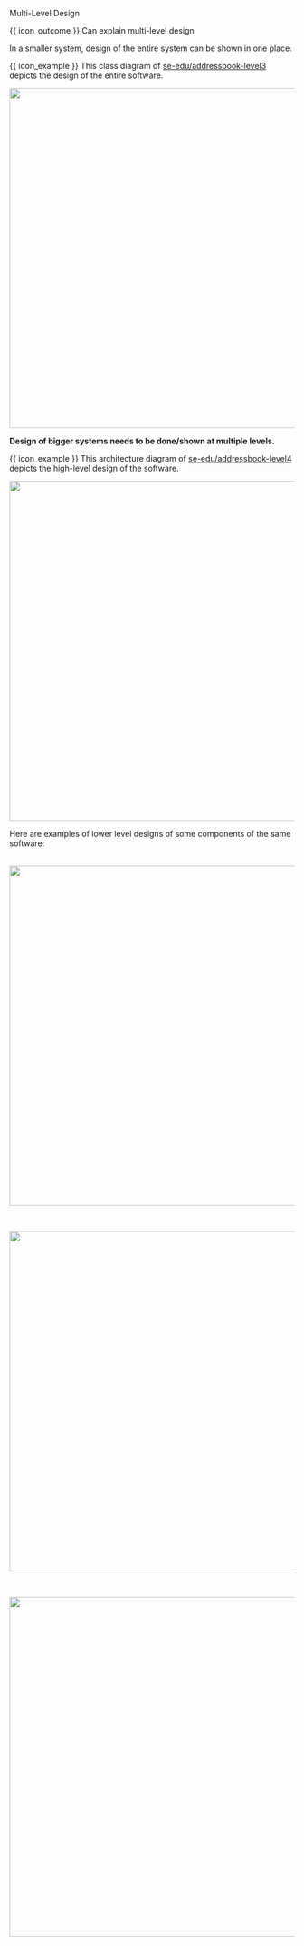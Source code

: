 <span id="title">Multi-Level Design</span>

<span id="prereqs"></span>

<span id="outcomes">{{ icon_outcome }} Can explain multi-level design</span>

<div id="body">

In a smaller system, design of the entire system can be shown in one place.

<div v-closeable alt="single-level design example">

<tip-box> 

{{ icon_example }} This class diagram of [se-edu/addressbook-level3](https://se-edu.github.io/addressbook-level3) depicts the design of the entire software.

<img src="https://se-edu.github.io/addressbook-level3/images/mainClassDiagram.png" width="600" />

</tip-box>

</div>

**Design of bigger systems needs to be done/shown at multiple levels.**

<div v-closeable alt="multi-level design example">

<tip-box> 

{{ icon_example }} This architecture diagram of [se-edu/addressbook-level4](https://se-edu.github.io/addressbook-level4) depicts the high-level design of the software.

<img src="https://se-edu.github.io/addressbook-level4/images/Architecture.png" width="600" />

Here are examples of lower level designs of some components of the same software:

<tabs> 
  <tab header="UI">

<img src="https://se-edu.github.io/addressbook-level4/images/UiClassDiagram.png" width="600" />

  </tab>
  <tab header="Logic">

<img src="https://se-edu.github.io/addressbook-level4/images/LogicClassDiagram.png" width="600" />

  </tab>
  <tab header="Storage">

<img src="https://se-edu.github.io/addressbook-level4/images/StorageClassDiagram.png" width="600" />

  </tab>
</tabs>

</tip-box>

</div>

</div>

<div id="extras">
</div>